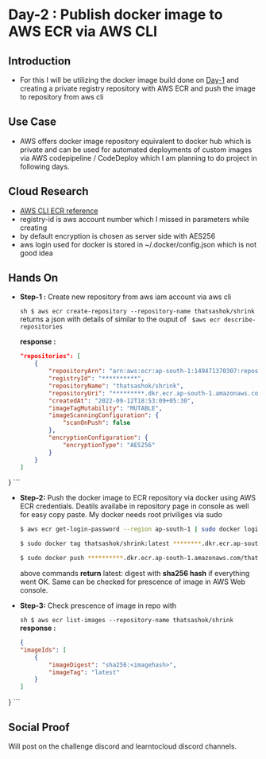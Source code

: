 # Day-2 : Publish docker image to AWS ECR via AWS CLI

## Introduction

- For this I will be utilizing the docker image build done on [Day-1](../001/README.md) and creating a private registry repository with AWS ECR and push the image to repository from aws cli

## Use Case

- AWS offers docker image repository equivalent to docker hub which is private and can be used for automated deployments of custom images via AWS codepipeline / CodeDeploy which I am planning to do project in following days.

## Cloud Research

- [AWS CLI ECR reference](https://docs.aws.amazon.com/cli/latest/reference/ecr/index.html)
- registry-id is aws account number which I missed in parameters while creating
- by default encryption is chosen as server side with AES256
- aws login used for docker is stored in ~/.docker/config.json which is not good idea

## Hands On
- **Step-1 :** Create new repository from aws iam account via aws cli

    ``sh
    $ aws ecr create-repository --repository-name thatsashok/shrink
    ``
    returns a json with details of similar to the ouput of `` $aws ecr describe-repositories``
    
    **response :**
    ```json
    "repositories": [
        {
            "repositoryArn": "arn:aws:ecr:ap-south-1:149471370307:repository/thatsashok/shrink",
            "registryId": "**********",
            "repositoryName": "thatsashok/shrink",
            "repositoryUri": "*********.dkr.ecr.ap-south-1.amazonaws.com/thatsashok/shrink",
            "createdAt": "2022-09-12T18:53:09+05:30",
            "imageTagMutability": "MUTABLE",
            "imageScanningConfiguration": {
                "scanOnPush": false
            },
            "encryptionConfiguration": {
                "encryptionType": "AES256"
            }
        }
    ]
}
    ```
    
- **Step-2:** Push the docker image to ECR repository via docker using AWS ECR credentials. Deatils availabe in repository page in console as well for easy copy paste. My docker needs root priviliges via sudo 

    ```sh
    $ aws ecr get-login-password --region ap-south-1 | sudo docker login --username AWS --password-stdin *********.dkr.ecr.ap-south-1.amazonaws.com
    
    $ sudo docker tag thatsashok/shrink:latest ********.dkr.ecr.ap-south-1.amazonaws.com/thatsashok/shrink:latest
    
    $ sudo docker push **********.dkr.ecr.ap-south-1.amazonaws.com/thatsashok/shrink:latest
    ```
    above commands **return** latest: digest with **sha256 hash** if everything went OK. Same can be checked for prescence of image in AWS Web console.
    
- **Step-3:** Check prescence of image in repo with

    ``sh
    $ aws ecr list-images --repository-name thatsashok/shrink
    ``
    **response :**
    ```json
    {
    "imageIds": [
        {
            "imageDigest": "sha256:<imagehash>",
            "imageTag": "latest"
        }
    ]
}
    ```
    
## Social Proof

Will post on the challenge discord and learntocloud discord channels.
